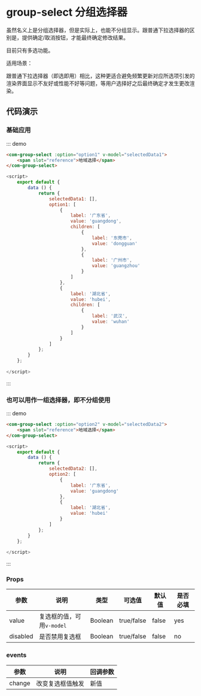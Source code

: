 # group-select 分组选择器

虽然名义上是分组选择器，但是实际上，也能不分组显示。跟普通下拉选择器的区别是，提供确定/取消按钮，才能最终确定修改结果。

目前只有多选功能。

适用场景：

跟普通下拉选择器（即选即用）相比，这种更适合避免频繁更新对应所选项引发的渲染界面显示不友好或性能不好等问题，等用户选择好之后最终确定才发生更改渲染。

## 代码演示

<script>
    export default {
        data () {
            return {
                selectedData1: [],
                option1: [
                    {
                        label: '广东省',
                        value: 'guangdong',
                        children: [
                            {
                                label: '东莞市',
                                value: 'dongguan'
                            },
                            {
                                label: '广州市',
                                value: 'guangzhou'
                            }
                        ]
                    },
                    {
                        label: '湖北省',
                        value: 'hubei',
                        children: [
                            {
                                label: '武汉',
                                value: 'wuhan'
                            }
                        ]
                    }
                ],
                selectedData2: [],
                option2: [
                    {
                        label: '广东省',
                        value: 'guangdong'
                    },
                    {
                        label: '湖北省',
                        value: 'hubei'
                    }
                ]
            };
        }
    };

</script>

### 基础应用
::: demo
```html
<com-group-select :option="option1" v-model="selectedData1">
    <span slot="reference">地域选择</span>
</com-group-select>
```
```js
<script>
    export default {
        data () {
            return {
                selectedData1: [],
                option1: [
                    {
                        label: '广东省',
                        value: 'guangdong',
                        children: [
                            {
                                label: '东莞市',
                                value: 'dongguan'
                            },
                            {
                                label: '广州市',
                                value: 'guangzhou'
                            }
                        ]
                    },
                    {
                        label: '湖北省',
                        value: 'hubei',
                        children: [
                            {
                                label: '武汉',
                                value: 'wuhan'
                            }
                        ]
                    }
                ]
            };
        }
    };
    
</script>
```
:::

### 也可以用作一组选择器，即不分组使用

::: demo
```html
<com-group-select :option="option2" v-model="selectedData2">
    <span slot="reference">地域选择</span>
</com-group-select>
```
```js
<script>
    export default {
        data () {
            return {
                selectedData2: [],
                option2: [
                    {
                        label: '广东省',
                        value: 'guangdong'
                    },
                    {
                        label: '湖北省',
                        value: 'hubei'
                    }
                ]
            };
        }
    };
    
</script>
```
:::

### Props

| 参数 | 说明 | 类型 | 可选值 | 默认值 | 是否必填 |
| ---- | -------------- | ------ |------- | -------- | --- |
| value | 复选框的值，可用`v-model` | Boolean | true/false | false | yes |
| disabled | 是否禁用复选框 | Boolean | true/false | false | no |

### events
| 参数 | 说明 | 回调参数 |
| ---- | -------------- | ------ |
| change | 改变复选框值触发 | 新值 |